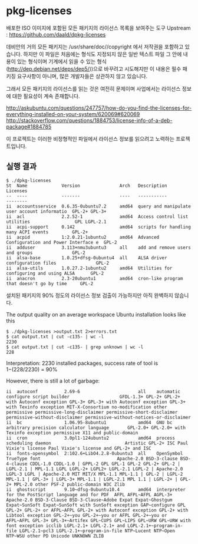 pkg-licenses
=============
배포한 ISO 이미지에 포함된 모든 패키지의 라이선스 목록을 보여주는 도구
Upstream : https://github.com/daald/dpkg-licenses

데비안의 거의 모든 패키지는 /usr/share/doc/<packagename>/copyright 에서 저작권을 포함하고 있습니다.
하지만 이 파일은 처음에는 형식도 지정되지 않은 일반 텍스트 파일 그 안에 내용이 있는 형식이며 기계에서 읽을 수 있는 형식(http://dep.debian.net/deps/dep5/))으로 바꾸려고 시도해지만 이 내용은 필수 패키징 요구사항이 아니며, 많은 개발자들은 상관하지 않고 있습니다.

그래서 모든 패키지의 라이선스를 읽는 것은 여전히 문제이며 사업에서는 라이선스 정보에 대한 필요성이 계속 존재합니다.

http://askubuntu.com/questions/247757/how-do-you-find-the-licenses-for-everything-installed-on-your-system/620069#620069
http://stackoverflow.com/questions/1884753/license-info-of-a-deb-package#1884785

이 프로젝트는 이러한 비정형적인 파일에서 라이선스 정보를 읽으려고 노력하는 프로젝트입니다.


실행 결과
-------------

    $ ./dpkg-licenses
    St  Name             Version               Arch   Description                                   Licenses
    --  ----             -------               ----   -----------                                   --------
    ii  accountsservice  0.6.35-0ubuntu7.2     amd64  query and manipulate user account informatio  GPL-2+ GPL-3+
    ii  acl              2.2.52-1              amd64  Access control list utilities                 GPL LGPL-2.1
    ii  acpi-support     0.142                 amd64  scripts for handling many ACPI events         GPL-2+
    ii  acpid            1:2.0.21-1ubuntu2     amd64  Advanced Configuration and Power Interface e  GPL-2
    ii  adduser          3.113+nmu3ubuntu3     all    add and remove users and groups               GPL-2
    ii  alsa-base        1.0.25+dfsg-0ubuntu4  all    ALSA driver configuration files               GPL-2
    ii  alsa-utils       1.0.27.2-1ubuntu2     amd64  Utilities for configuring and using ALSA      GPL-2
    ii  anacron          2.3-20ubuntu1         amd64  cron-like program that doesn't go by time     GPL-2

설치된 패키지의 90% 정도의 라이선스 정보 검출이 가능하지만 아직 완벽하지 않습니다.

The output quality on an average workspace Ubuntu installation looks like this

    $ ./dpkg-licenses >output.txt 2>errors.txt
    $ cat output.txt | cut -c135- | wc -l
    2230
    $ cat output.txt | cut -c135- | grep unknown | wc -l
    228

Interpretation:
 2230 installed packages, success rate of tool is 1−(228/2230) = 90%

However, there is still a lot of garbage:

    ii  autoconf          2.69-6                      all    automatic configure script builder                   GFDL-1.3+ GPL-2+ GPL-2+ with Autoconf exception GPL-3+ GPL-3+ with Autoconf exception GPL-3+ with Texinfo exception MIT-X-Consortium no-modification other permissive permissive-long-disclaimer permissive-short-disclaimer permissive-without-disclaimer permissive-without-notices-or-disclaimer
    ii  bc                1.06.95-8ubuntu1            amd64  GNU bc arbitrary precision calculator language       GPL-2.0+ GPL-2.0+ with Texinfo exception permissive X11 and public-domain
    ii  cron              3.0pl1-124ubuntu2           amd64  process scheduling daemon                            Artistic GPL-2+ ISC Paul Vixie's license Paul Vixie's license and GPL-2+ and ISC
    ii  fonts-opensymbol  2:102.6+LibO4.2.8-0ubuntu3  all    OpenSymbol TrueType font                             Apache-2.0 BSD-3-clause BSD-4-clause CDDL-1.0 CDDL-1.0 | GPPL-2 GPL GPL-1 GPL-2 GPL-2+ GPL-2 | LGPL-2.1 | MPL-1.1 LGPL LGPL-2+ LGPL2+ LGPL-2.1 LGPL-2 | Apache-2.0 LGPL-3 LGPL | Apache-2.0 MIT MIT/X MPL-1.1 MPL-1.1 | GPL-2 | LGPL-2 MPL-1.1 | GPL-3+ | LGPL-3+ MPL-1.1 | LGPL-2.1 MPL 1.1 | LGPL-2+ | GPL-2+ MPL-2.0 other PSF-2 public-domain W3C Zlib
    ii  ghostscript       9.10~dfsg-0ubuntu10.4       amd64  interpreter for the PostScript language and for PDF  AFPL AFPL~AFPL AGPL-3+ Apache-2.0 BSD-3-Clause BSD-3-Clause~Adobe Expat Expat~Ghostgum Expat~SunSoft Expat~SunSoft with SunSoft exception GAP~configure GPL GPL-2+ GPL-2+ or AFPL~AFPL GPL-2+ with Autoconf exception GPL-2+ with Libtool exception GPL-2+~you GPL-2+~you or AFPL GPL-2+~you or AFPL~AFPL GPL-3+ GPL-3+~Artifex GPL~CUPS GPL~LIPS GPL~URW GPL~URW with font exception icclib LGPL-2.1+ LGPL-2.1+ and LGPL-2.1+~program-in-file LGPL-2.1~pcl3 LGPL-2.1+~program-in-file NTP~Lucent NTP~Open NTP~WSU other PD Unicode UNKNOWN ZLIB
